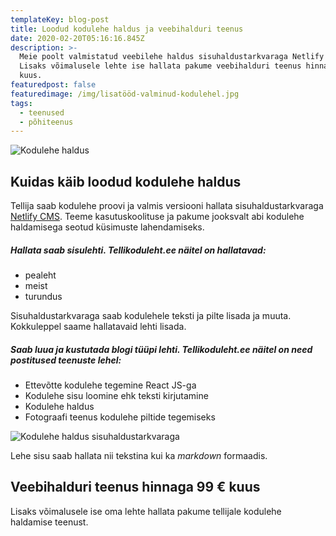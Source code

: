 ```yaml
---
templateKey: blog-post
title: Loodud kodulehe haldus ja veebihalduri teenus
date: 2020-02-20T05:16:16.845Z
description: >-
  Meie poolt valmistatud veebilehe haldus sisuhaldustarkvaraga Netlify CMS.
  Lisaks võimalusele lehte ise hallata pakume veebihalduri teenus hinnaga 99 €
  kuus. 
featuredpost: false
featuredimage: /img/lisatööd-valminud-kodulehel.jpg
tags:
  - teenused
  - põhiteenus
---
```

![Kodulehe haldus](/img/kodulehe-haldus.jpg "Kodulehe haldus")

## Kuidas käib loodud kodulehe haldus

Tellija saab kodulehe proovi ja valmis versiooni hallata sisuhaldustarkvaraga [Netlify CMS](https://www.netlifycms.org/). Teeme kasutuskoolituse ja pakume jooksvalt abi kodulehe haldamisega seotud küsimuste lahendamiseks. 

##### Hallata saab sisulehti. Tellikoduleht.ee näitel on hallatavad:

* pealeht
* meist
* turundus

Sisuhaldustarkvaraga saab kodulehele teksti ja pilte lisada ja muuta. Kokkuleppel saame hallatavaid lehti lisada.

##### Saab luua ja kustutada blogi tüüpi lehti. Tellikoduleht.ee näitel on need postitused teenuste lehel:

* Ettevõtte kodulehe tegemine React JS-ga
* Kodulehe sisu loomine ehk teksti kirjutamine
* Kodulehe haldus
* Fotograafi teenus kodulehe piltide tegemiseks

![Kodulehe haldus sisuhaldustarkvaraga](/img/kodulehe-haldus-sisuhaldustarkvaraga.jpg "Kodulehe haldus sisuhaldustarkvaraga")

Lehe sisu saab hallata nii tekstina kui ka _markdown_ formaadis. 

## Veebihalduri teenus hinnaga 99 € kuus

Lisaks võimalusele ise oma lehte hallata pakume tellijale kodulehe haldamise teenust.
